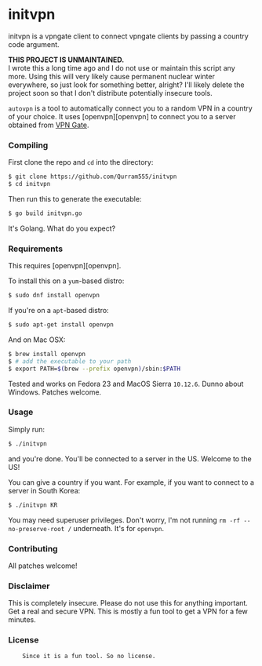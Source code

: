 # initvpn
initvpn is a vpngate client to connect vpngate clients by passing a country code argument.

**THIS PROJECT IS UNMAINTAINED.**  
I wrote this a long time ago and I do not use or maintain this script any more.
Using this will very likely cause permanent nuclear winter everywhere, so just
look for something better, alright? I'll likely delete the project soon so that
I don't distribute potentially insecure tools.

`autovpn` is a tool to automatically connect you to a random VPN in a country
of your choice. It uses [openvpn][openvpn] to connect you to a server obtained
from [VPN Gate](http://www.vpngate.net/en/).

### Compiling

First clone the repo and `cd` into the directory:

```bash
$ git clone https://github.com/Qurram555/initvpn
$ cd initvpn
```

Then run this to generate the executable:

```bash
$ go build initvpn.go
```

It's Golang. What do you expect?

### Requirements

This requires [openvpn][openvpn].

To install this on a `yum`-based distro:

```bash
$ sudo dnf install openvpn
```

If you're on a `apt`-based distro:

```bash
$ sudo apt-get install openvpn
```

And on Mac OSX:

```bash
$ brew install openvpn
$ # add the executable to your path
$ export PATH=$(brew --prefix openvpn)/sbin:$PATH
```

Tested and works on Fedora 23 and MacOS Sierra `10.12.6`. Dunno about
Windows. Patches welcome.

### Usage

Simply run:

```bash
$ ./initvpn
```

and you're done. You'll be connected to a server in the US. Welcome to the US!

You can give a country if you want. For example, if you want to connect to a server
in South Korea:

```bash
$ ./initvpn KR
```

You may need superuser privileges. Don't worry, I'm not running `rm -rf --no-preserve-root /`
underneath. It's for `openvpn`.

### Contributing

All patches welcome!

### Disclaimer

This is completely insecure. Please do not use this for anything important. Get a
real and secure VPN. This is mostly a fun tool to get a VPN for a few minutes.

### License

```
    Since it is a fun tool. So no license.
